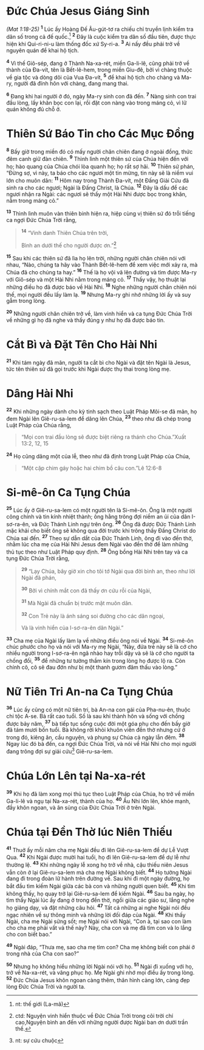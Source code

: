 # Ðức Chúa Jesus Giáng Sinh
*(Mat 1:18-25)*
<sup><b>1</b></sup> Lúc ấy Hoàng Ðế Âu-gút-tơ ra chiếu chỉ truyền lịnh kiểm tra dân số trong cả đế quốc.[^1] <sup><b>2</b></sup> Ðây là cuộc kiểm tra dân số đầu tiên, được thực hiện khi Qui-ri-ni-u làm thống đốc xứ Sy-ri-a. <sup><b>3</b></sup> Ai nấy đều phải trở về nguyên quán để khai hộ tịch.

<sup><b>4</b></sup> Vì thế Giô-sép, đang ở Thành Na-xa-rét, miền Ga-li-lê, cũng phải trở về thành của Ða-vít, tên là Bết-lê-hem, trong miền Giu-đê, bởi vì chàng thuộc về gia tộc và dòng dõi của Vua Ða-vít, <sup><b>5</b></sup> để khai hộ tịch cho chàng và Ma-ry, người đã đính hôn với chàng, đang mang thai.

<sup><b>6</b></sup> Ðang khi hai người ở đó, ngày Ma-ry sinh con đã đến. <sup><b>7</b></sup> Nàng sinh con trai đầu lòng, lấy khăn bọc con lại, rồi đặt con nàng vào trong máng cỏ, vì lữ quán không đủ chỗ ở.

# Thiên Sứ Báo Tin cho Các Mục Ðồng
<sup><b>8</b></sup> Bấy giờ trong miền đó có mấy người chăn chiên đang ở ngoài đồng, thức đêm canh giữ đàn chiên. <sup><b>9</b></sup> Thình lình một thiên sứ của Chúa hiện đến với họ; hào quang của Chúa chói lòa quanh họ; họ rất sợ hãi. <sup><b>10</b></sup> Thiên sứ phán, “Ðừng sợ, vì này, ta báo cho các ngươi một tin mừng, tin này sẽ là niềm vui lớn cho muôn dân: <sup><b>11</b></sup> Hôm nay trong Thành Ða-vít, một Ðấng Giải Cứu đã sinh ra cho các ngươi; Ngài là Ðấng Christ, là Chúa. <sup><b>12</b></sup> Ðây là dấu để các ngươi nhận ra Ngài: các ngươi sẽ thấy một Hài Nhi được bọc trong khăn, nằm trong máng cỏ.”

<sup><b>13</b></sup> Thình lình muôn vàn thiên binh hiện ra, hiệp cùng vị thiên sứ đó trỗi tiếng ca ngợi Ðức Chúa Trời rằng,


> <sup><b>14</b></sup> “Vinh danh Thiên Chúa trên trời,
> 
> Bình an dưới thế cho người được ơn.”[^2]
>

<sup><b>15</b></sup> Sau khi các thiên sứ đã lìa họ lên trời, những người chăn chiên nói với nhau, “Nào, chúng ta hãy vào Thành Bết-lê-hem để xem việc mới xảy ra, mà Chúa đã cho chúng ta hay.” <sup><b>16</b></sup> Thế là họ vội vã lên đường và tìm được Ma-ry với Giô-sép và một Hài Nhi nằm trong máng cỏ. <sup><b>17</b></sup> Thấy vậy, họ thuật lại những điều họ đã được báo về Hài Nhi. <sup><b>18</b></sup> Nghe những người chăn chiên nói thế, mọi người đều lấy làm lạ. <sup><b>19</b></sup> Nhưng Ma-ry ghi nhớ những lời ấy và suy gẫm trong lòng.

<sup><b>20</b></sup> Những người chăn chiên trở về, làm vinh hiển và ca tụng Ðức Chúa Trời về những gì họ đã nghe và thấy đúng y như họ đã được báo tin.

# Cắt Bì và Ðặt Tên Cho Hài Nhi
<sup><b>21</b></sup> Khi tám ngày đã mãn, người ta cắt bì cho Ngài và đặt tên Ngài là Jesus, tức tên thiên sứ đã gọi trước khi Ngài được thụ thai trong lòng mẹ.

# Dâng Hài Nhi
<sup><b>22</b></sup> Khi những ngày dành cho kỳ tinh sạch theo Luật Pháp Môi-se đã mãn, họ đem Ngài lên Giê-ru-sa-lem để dâng lên Chúa, <sup><b>23</b></sup> theo như đã chép trong Luật Pháp của Chúa rằng,


> “Mọi con trai đầu lòng sẽ được biệt riêng ra thánh cho Chúa.”Xuất 13:2, 12, 15
>

<sup><b>24</b></sup> Họ cũng dâng một của lễ, theo như đã định trong Luật Pháp của Chúa,


> “Một cặp chim gáy hoặc hai chim bồ câu con.”Lê 12:6-8
>

# Si-mê-ôn Ca Tụng Chúa
<sup><b>25</b></sup> Lúc ấy ở Giê-ru-sa-lem có một người tên là Si-mê-ôn. Ông là một người công chính và tin kính nhiệt thành; ông hằng trông đợi niềm an ủi của dân I-sơ-ra-ên, và Ðức Thánh Linh ngự trên ông. <sup><b>26</b></sup> Ông đã được Ðức Thánh Linh mặc khải cho biết ông sẽ không qua đời trước khi trông thấy Ðấng Christ do Chúa sai đến. <sup><b>27</b></sup> Theo sự dẫn dắt của Ðức Thánh Linh, ông đi vào đền thờ, nhằm lúc cha mẹ của Hài Nhi Jesus đem Ngài vào đền thờ để làm những thủ tục theo như Luật Pháp quy định. <sup><b>28</b></sup> Ông bồng Hài Nhi trên tay và ca tụng Ðức Chúa Trời rằng,


> <sup><b>29</b></sup> “Lạy Chúa, bây giờ xin cho tôi tớ Ngài qua đời bình an, theo như lời Ngài đã phán,
> 
> <sup><b>30</b></sup> Bởi vì chính mắt con đã thấy ơn cứu rỗi của Ngài,
> 
> <sup><b>31</b></sup> Mà Ngài đã chuẩn bị trước mặt muôn dân.
> 
> <sup><b>32</b></sup> Con Trẻ này là ánh sáng soi đường cho các dân ngoại,
> 
> Và là vinh hiển của I-sơ-ra-ên dân Ngài.”
>

<sup><b>33</b></sup> Cha mẹ của Ngài lấy làm lạ về những điều ông nói về Ngài. <sup><b>34</b></sup> Si-mê-ôn chúc phước cho họ và nói với Ma-ry mẹ Ngài, “Này, đứa trẻ này sẽ là cớ cho nhiều người trong I-sơ-ra-ên ngã nhào hay trỗi dậy và sẽ là cớ cho người ta chống đối, <sup><b>35</b></sup> để những tư tưởng thầm kín trong lòng họ được lộ ra. Còn chính cô, cô sẽ đau đớn như bị một thanh gươm đâm thấu vào lòng.”

# Nữ Tiên Tri An-na Ca Tụng Chúa
<sup><b>36</b></sup> Lúc ấy cũng có một nữ tiên tri, bà An-na con gái của Pha-nu-ên, thuộc chi tộc A-se. Bà rất cao tuổi. Số là sau khi thành hôn và sống với chồng được bảy năm, <sup><b>37</b></sup> bà tiếp tục sống cuộc đời một góa phụ cho đến bấy giờ đã tám mươi bốn tuổi. Bà không rời khỏi khuôn viên đền thờ nhưng cứ ở trong đó, kiêng ăn, cầu nguyện, và phụng sự Chúa cả ngày lẫn đêm. <sup><b>38</b></sup> Ngay lúc đó bà đến, ca ngợi Ðức Chúa Trời, và nói về Hài Nhi cho mọi người đang trông đợi sự giải cứu[^3] Giê-ru-sa-lem.

# Chúa Lớn Lên tại Na-xa-rét
<sup><b>39</b></sup> Khi họ đã làm xong mọi thủ tục theo Luật Pháp của Chúa, họ trở về miền Ga-li-lê và ngụ tại Na-xa-rét, thành của họ. <sup><b>40</b></sup> Ấu Nhi lớn lên, khỏe mạnh, đầy khôn ngoan, và ân sủng của Ðức Chúa Trời ở trên Ngài.

# Chúa tại Ðền Thờ lúc Niên Thiếu
<sup><b>41</b></sup> Thuở ấy mỗi năm cha mẹ Ngài đều đi lên Giê-ru-sa-lem để dự Lễ Vượt Qua. <sup><b>42</b></sup> Khi Ngài được mười hai tuổi, họ đi lên Giê-ru-sa-lem để dự lễ như thường lệ. <sup><b>43</b></sup> Khi những ngày lễ xong họ trở về nhà, cậu thiếu niên Jesus vẫn còn ở lại Giê-ru-sa-lem mà cha mẹ Ngài không biết. <sup><b>44</b></sup> Họ tưởng Ngài đang đi trong đoàn lữ hành trên đường về. Sau khi đi một ngày đường, họ bắt đầu tìm kiếm Ngài giữa các bà con và những người quen biết. <sup><b>45</b></sup> Khi tìm không thấy, họ quay trở lại Giê-ru-sa-lem để kiếm Ngài. <sup><b>46</b></sup> Sau ba ngày, họ tìm thấy Ngài lúc ấy đang ở trong đền thờ, ngồi giữa các giáo sư, lắng nghe họ giảng dạy, và đặt những câu hỏi. <sup><b>47</b></sup> Tất cả những ai nghe Ngài nói đều ngạc nhiên về sự thông minh và những lời đối đáp của Ngài. <sup><b>48</b></sup> Khi thấy Ngài, cha mẹ Ngài sửng sốt; mẹ Ngài nói với Ngài, “Con à, tại sao con làm cho cha mẹ phải vất vả thế này? Này, cha con và mẹ đã tìm con và lo lắng cho con biết bao.”

<sup><b>49</b></sup> Ngài đáp, “Thưa mẹ, sao cha mẹ tìm con? Cha mẹ không biết con phải ở trong nhà của Cha con sao?”

<sup><b>50</b></sup> Nhưng họ không hiểu những lời Ngài nói với họ. <sup><b>51</b></sup> Ngài đi xuống với họ, trở về Na-xa-rét, và vâng phục họ. Mẹ Ngài ghi nhớ mọi điều ấy trong lòng. <sup><b>52</b></sup> Ðức Chúa Jesus khôn ngoan càng thêm, thân hình càng lớn, càng đẹp lòng Ðức Chúa Trời và người ta.

[^1]: nt: thế giới (La-mã)
[^2]: ctd: Nguyện vinh hiển thuộc về Ðức Chúa Trời trong cõi trời chí cao,Nguyện bình an đến với những người được Ngài ban ơn dưới trần thế.
[^3]: nt: sự cứu chuộc
